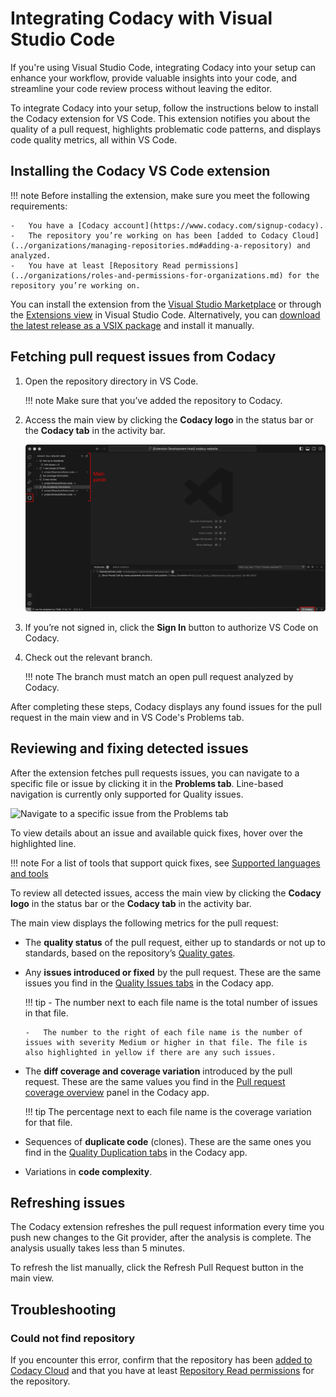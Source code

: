 # Integrating Codacy with Visual Studio Code

If you're using Visual Studio Code, integrating Codacy into your setup can enhance your workflow, provide valuable insights into your code, and streamline your code review process without leaving the editor.

To integrate Codacy into your setup, follow the instructions below to install the Codacy extension for VS Code. This extension notifies you about the quality of a pull request, highlights problematic code patterns, and displays code quality metrics, all within VS Code.

## Installing the Codacy VS Code extension

!!! note
    Before installing the extension, make sure you meet the following requirements:

    -   You have a [Codacy account](https://www.codacy.com/signup-codacy).
    -   The repository you’re working on has been [added to Codacy Cloud](../organizations/managing-repositories.md#adding-a-repository) and analyzed.
    -   You have at least [Repository Read permissions](../organizations/roles-and-permissions-for-organizations.md) for the repository you’re working on.

You can install the extension from the [Visual Studio Marketplace](https://marketplace.visualstudio.com/items?itemName=codacy-app.codacy) or through the [Extensions view](https://code.visualstudio.com/docs/editor/extension-marketplace#_browse-for-extensions) in Visual Studio Code. Alternatively, you can [download the latest release as a VSIX package](https://github.com/codacy/codacy-vscode-extension/releases) and install it manually.

## Fetching pull request issues from Codacy

1.  Open the repository directory in VS Code. 

    !!! note
        Make sure that you’ve added the repository to Codacy.

1.  Access the main view by clicking the **Codacy logo** in the status bar or the **Codacy tab** in the activity bar.

    ![Codacy main view](images/codacy-vscode-extension-main-view.png)

1.  If you’re not signed in, click the **Sign In** button to authorize VS Code on Codacy.

1.  Check out the relevant branch.

    !!! note
        The branch must match an open pull request analyzed by Codacy.

After completing these steps, Codacy displays any found issues for the pull request in the main view and in VS Code's Problems tab.

## Reviewing and fixing detected issues

After the extension fetches pull requests issues, you can navigate to a specific file or issue by clicking it in the **Problems tab**. Line-based navigation is currently only supported for Quality issues.

![Navigate to a specific issue from the Problems tab]()

To view details about an issue and available quick fixes, hover over the highlighted line.

!!! note
    For a list of tools that support quick fixes, see [Supported languages and tools](./supported-languages-and-tools.md#supported-languages-and-tools)

To review all detected issues, access the main view by clicking the **Codacy logo** in the status bar or the **Codacy tab** in the activity bar.

The main view displays the following metrics for the pull request:

-   The **quality status** of the pull request, either up to standards or not up to standards, based on the repository’s [Quality gates](../repositories-configure/adjusting-quality-gates.md).

-   Any **issues introduced or fixed** by the pull request. These are the same issues you find in the [Quality Issues tabs](../repositories/pull-requests.md#issues-tabs) in the Codacy app.

    !!! tip
        -   The number next to each file name is the total number of issues in that file.

        -   The number to the right of each file name is the number of issues with severity Medium or higher in that file. The file is also highlighted in yellow if there are any such issues.

-   The **diff coverage and coverage variation** introduced by the pull request. These are the same values you find in the [Pull request coverage overview](../repositories-coverage/pull-requests.md#coverage-overview) panel in the Codacy app.

    !!! tip
        The percentage next to each file name is the coverage variation for that file.

-   Sequences of **duplicate code** (clones). These are the same ones you find in the [Quality Duplication tabs](../repositories/pull-requests.md#duplication-tabs) in the Codacy app. 

-   Variations in **code complexity**.

## Refreshing issues

The Codacy extension refreshes the pull request information every time you push new changes to the Git provider, after the analysis is complete. The analysis usually takes less than 5 minutes.

To refresh the list manually, click the Refresh Pull Request button in the main view.

## Troubleshooting

### Could not find repository

If you encounter this error, confirm that the repository has been [added to Codacy Cloud](../organizations/managing-repositories.md#adding-a-repository) and that you have at least [Repository Read permissions](../organizations/roles-and-permissions-for-organizations.md) for the repository.
